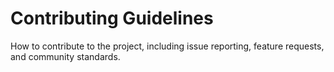 # Contributing Guidelines

How to contribute to the project, including issue reporting, feature requests, and community standards.
